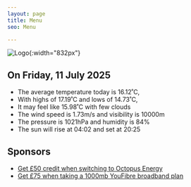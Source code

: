 ```yaml
---
layout: page
title: Menu
seo: Menu

---
```


![Logo](/images/logo.jpg){:width="832px"}

<!-- weather_marker starts -->
## On Friday, 11 July 2025

- The average temperature today is 16.12˚C,
- With highs of 17.19˚C and lows of 14.73˚C,
- It may feel like 15.98˚C with few clouds
- The wind speed is 1.73m/s and visibility is 10000m
- The pressure is 1021hPa and humidity is 84%
- The sun will rise at 04:02 and set at 20:25

<!-- weather_marker ends -->

## Sponsors

- [Get £50 credit when switching to Octopus Energy](https://bit.ly/3oD1nnS)
- [Get £75 when taking a 1000mb YouFibre broadband plan](https://aklam.io/91zWhU?)
